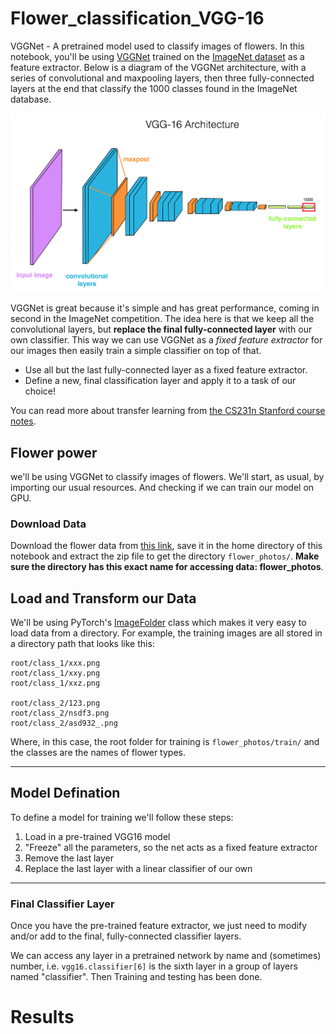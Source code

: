 # Flower_classification_VGG-16
VGGNet -  A pretrained model  used to classify images of flowers.
In this notebook, you'll be using [VGGNet](https://arxiv.org/pdf/1409.1556.pdf) trained on the [ImageNet dataset](http://www.image-net.org/) as a feature extractor. Below is a diagram of the VGGNet architecture, with a series of convolutional and maxpooling layers, then three fully-connected layers at the end that classify the 1000 classes found in the ImageNet database.

<img src="notebook_ims/vgg_16_architecture.png" width=700px>

VGGNet is great because it's simple and has great performance, coming in second in the ImageNet competition. The idea here is that we keep all the convolutional layers, but **replace the final fully-connected layer** with our own classifier. This way we can use VGGNet as a _fixed feature extractor_ for our images then easily train a simple classifier on top of that. 
* Use all but the last fully-connected layer as a fixed feature extractor.
* Define a new, final classification layer and apply it to a task of our choice!

You can read more about transfer learning from [the CS231n Stanford course notes](http://cs231n.github.io/transfer-learning/).

## Flower power

we'll be using VGGNet to classify images of flowers. We'll start, as usual, by importing our usual resources. And checking if we can train our model on GPU.

### Download Data

Download the flower data from [this link](https://s3.amazonaws.com/video.udacity-data.com/topher/2018/September/5baa60a0_flower-photos/flower-photos.zip), save it in the home directory of this notebook and extract the zip file to get the directory `flower_photos/`. **Make sure the directory has this exact name for accessing data: flower_photos**.

## Load and Transform our Data

We'll be using PyTorch's [ImageFolder](https://pytorch.org/docs/stable/torchvision/datasets.html#imagefolder) class which makes it very easy to load data from a directory. For example, the training images are all stored in a directory path that looks like this:
```
root/class_1/xxx.png
root/class_1/xxy.png
root/class_1/xxz.png

root/class_2/123.png
root/class_2/nsdf3.png
root/class_2/asd932_.png
```

Where, in this case, the root folder for training is `flower_photos/train/` and the classes are the names of flower types.

---
## Model Defination

To define a model for training we'll follow these steps:
1. Load in a pre-trained VGG16 model
2. "Freeze" all the parameters, so the net acts as a fixed feature extractor 
3. Remove the last layer
4. Replace the last layer with a linear classifier of our own

---
### Final Classifier Layer

Once you have the pre-trained feature extractor, we just need to modify and/or add to the final, fully-connected classifier layers. 

We can access any layer in a pretrained network by name and (sometimes) number, i.e. `vgg16.classifier[6]` is the sixth layer in a group of layers named "classifier".
Then Training and testing has been done.


# Results
